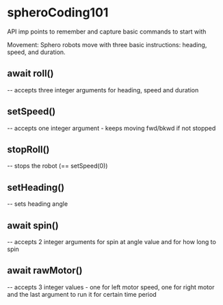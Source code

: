 # spheroCoding101
API imp points to remember and capture basic commands to start with

Movement:
Sphero robots move with three basic instructions: heading, speed, and duration.

## await roll() 
-- accepts three integer arguments for heading, speed and duration

## setSpeed() 
-- accepts one integer argument - keeps moving fwd/bkwd if not stopped

## stopRoll() 
-- stops the robot (== setSpeed(0))

## setHeading() 
-- sets heading angle

## await spin() 
-- accepts 2 integer arguments for spin at angle value and for how long to spin

## await rawMotor() 
-- accepts 3 integer values - one for left motor speed, one for right motor and the last argument to run it for certain time period


